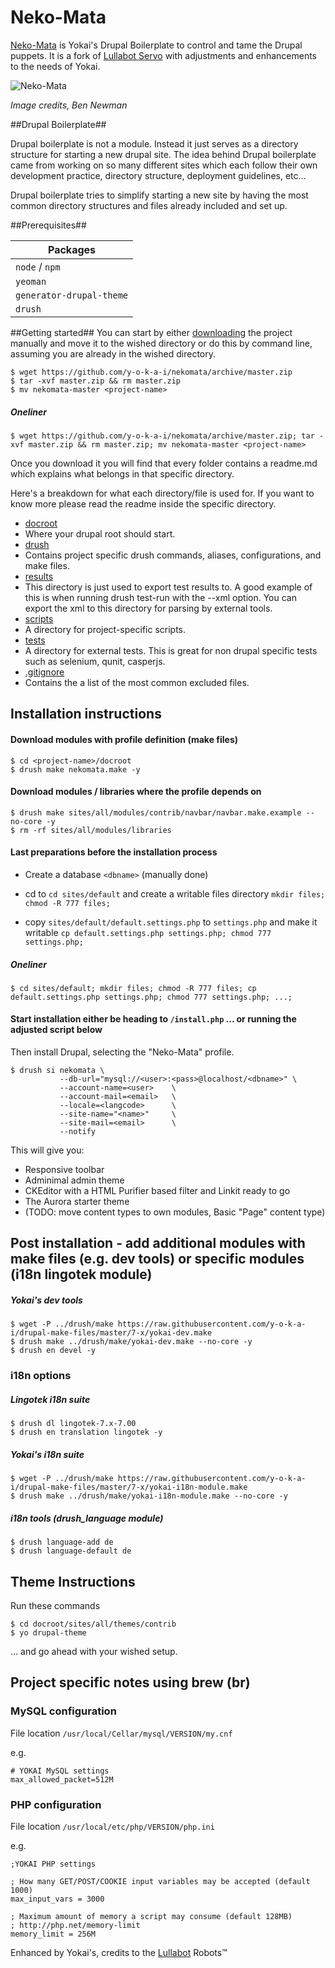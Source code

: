 # Neko-Mata
[Neko-Mata](http://yokai.com/?s=nekomata) is Yokai's Drupal Boilerplate to control and tame the Drupal puppets.
It is a fork of [Lullabot Servo](https://github.com/Lullabot/drupal-boilerplate) with adjustments and enhancements to the needs of Yokai.

![Neko-Mata](http://i.imgur.com/dqKifux.jpg)

*Image credits, Ben Newman*

##Drupal Boilerplate##

Drupal boilerplate is not a module. Instead it just serves as a directory structure for
starting a new drupal site. The idea behind Drupal boilerplate came from working on so many
different sites which each follow their own development practice, directory structure,
deployment guidelines, etc...

Drupal boilerplate tries to simplify starting a new site by having the most common
directory structures and files already included and set up.

##Prerequisites##

Packages |
------------ |
`node` / `npm` |
`yeoman` |
`generator-drupal-theme` |
`drush` |


##Getting started##
You can start by either [downloading](https://github.com/y-o-k-a-i/nekomata/archive/master.zip)
the project manually and move it to the wished directory or do this by command line, assuming you are already in the wished directory.

```shell
$ wget https://github.com/y-o-k-a-i/nekomata/archive/master.zip
$ tar -xvf master.zip && rm master.zip
$ mv nekomata-master <project-name>
```

##### Oneliner
```shell
$ wget https://github.com/y-o-k-a-i/nekomata/archive/master.zip; tar -xvf master.zip && rm master.zip; mv nekomata-master <project-name>
```

Once you download it you will find that every folder contains a readme.md which explains what belongs
in that specific directory.

Here's a breakdown for what each directory/file is used for. If you want to know more please
read the readme inside the specific directory.

* [docroot](https://github.com/y-o-k-a-i/nekomata/tree/master/docroot)
 * Where your drupal root should start.
* [drush](https://github.com/y-o-k-a-i/nekomata/tree/master/drush)
 * Contains project specific drush commands, aliases, configurations, and make files.
* [results](https://github.com/y-o-k-a-i/nekomata/tree/master/results)
 * This directory is just used to export test results to. A good example of this
   is when running drush test-run with the --xml option. You can export the xml
   to this directory for parsing by external tools.
* [scripts](https://github.com/y-o-k-a-i/nekomata/tree/master/scripts)
 * A directory for project-specific scripts.
* [tests](https://github.com/y-o-k-a-i/nekomata/tree/master/tests)
 * A directory for external tests. This is great for non drupal specific tests
 such as selenium, qunit, casperjs.
* [.gitignore](https://github.com/y-o-k-a-i/nekomata/blob/master/.gitignore)
 * Contains the a list of the most common excluded files.

## Installation instructions

#### Download modules with profile definition (make files)
```shell
$ cd <project-name>/docroot
$ drush make nekomata.make -y
```
#### Download modules / libraries where the profile depends on
```shell
$ drush make sites/all/modules/contrib/navbar/navbar.make.example --no-core -y
$ rm -rf sites/all/modules/libraries
```

#### Last preparations before the installation process 
* Create a database `<dbname>` (manually done)

* cd to `cd sites/default` and create a writable files directory `mkdir files; chmod -R 777 files;`
* copy `sites/default/default.settings.php` to `settings.php` and make it writable `cp default.settings.php settings.php; chmod 777 settings.php;`

##### Oneliner
```shell
$ cd sites/default; mkdir files; chmod -R 777 files; cp default.settings.php settings.php; chmod 777 settings.php; ...;
```

#### Start installation either be heading to `/install.php` ... or running the adjusted script below
Then install Drupal, selecting the "Neko-Mata" profile.

```shell
$ drush si nekomata \
           --db-url="mysql://<user>:<pass>@localhost/<dbname>" \
           --account-name=<user>    \
           --account-mail=<email>   \
           --locale=<langcode>      \
           --site-name="<name>"     \
           --site-mail=<email>      \
           --notify
```

This will give you:

* Responsive toolbar
* Adminimal admin theme
* CKEditor with a HTML Purifier based filter and Linkit ready to go
* The Aurora starter theme
* (TODO: move content types to own modules, Basic "Page" content type)

## Post installation - add additional modules with make files (e.g. dev tools) or specific modules (i18n lingotek module)
##### Yokai's dev tools
```shell
$ wget -P ../drush/make https://raw.githubusercontent.com/y-o-k-a-i/drupal-make-files/master/7-x/yokai-dev.make
$ drush make ../drush/make/yokai-dev.make --no-core -y
$ drush en devel -y
```
### i18n options
##### Lingotek i18n suite
```shell
$ drush dl lingotek-7.x-7.00
$ drush en translation lingotek -y
```
##### Yokai's i18n suite
```shell
$ wget -P ../drush/make https://raw.githubusercontent.com/y-o-k-a-i/drupal-make-files/master/7-x/yokai-i18n-module.make
$ drush make ../drush/make/yokai-i18n-module.make --no-core -y
```
##### i18n tools (drush_language module)
```shell
$ drush language-add de 
$ drush language-default de
```

## Theme Instructions

Run these commands
```shell
$ cd docroot/sites/all/themes/contrib
$ yo drupal-theme
```

... and go ahead with your wished setup.

## Project specific notes using brew (br)

### MySQL configuration

File location  `/usr/local/Cellar/mysql/VERSION/my.cnf`

e.g.

```
# YOKAI MySQL settings
max_allowed_packet=512M
```

### PHP configuration

File location `/usr/local/etc/php/VERSION/php.ini`

e.g.

```
;YOKAI PHP settings

; How many GET/POST/COOKIE input variables may be accepted (default 1000)
max_input_vars = 3000

; Maximum amount of memory a script may consume (default 128MB)
; http://php.net/memory-limit
memory_limit = 256M
```

Enhanced by Yokai's, credits to the [Lullabot](https://github.com/Lullabot) Robots&trade;
